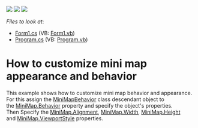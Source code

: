 <!-- default badges list -->
![](https://img.shields.io/endpoint?url=https://codecentral.devexpress.com/api/v1/VersionRange/128576350/16.1.4%2B)
[![](https://img.shields.io/badge/Open_in_DevExpress_Support_Center-FF7200?style=flat-square&logo=DevExpress&logoColor=white)](https://supportcenter.devexpress.com/ticket/details/T201383)
[![](https://img.shields.io/badge/📖_How_to_use_DevExpress_Examples-e9f6fc?style=flat-square)](https://docs.devexpress.com/GeneralInformation/403183)
<!-- default badges end -->
<!-- default file list -->
*Files to look at*:

* [Form1.cs](./CS/MiniMapParameters/Form1.cs) (VB: [Form1.vb](./VB/MiniMapParameters/Form1.vb))
* [Program.cs](./CS/MiniMapParameters/Program.cs) (VB: [Program.vb](./VB/MiniMapParameters/Program.vb))
<!-- default file list end -->
# How to customize mini map appearance and behavior


This example shows how to customize mini map behavior and appearance. <br />For this assign the <a href="https://documentation.devexpress.com/#WindowsForms/clsDevExpressXtraMapMiniMapBehaviortopic">MiniMapBehavior</a> class descendant object to the <a href="https://documentation.devexpress.com/#WindowsForms/DevExpressXtraMapMiniMap_Behaviortopic">MiniMap.Behavior</a> property and specify the object's properties. <br />Then Specify the <a href="https://documentation.devexpress.com/#WindowsForms/DevExpressXtraMapMiniMap_Alignmenttopic">MiniMap.Alignment</a>, <a href="https://documentation.devexpress.com/#WindowsForms/DevExpressXtraMapMiniMap_Widthtopic">MiniMap.Width</a>, <a href="https://documentation.devexpress.com/#WindowsForms/DevExpressXtraMapMiniMap_Heighttopic">MiniMap.Height</a> and <a href="https://documentation.devexpress.com/#WindowsForms/DevExpressXtraMapMiniMap_ViewportStyletopic">MiniMap.ViewportStyle</a> properties.

<br/>


